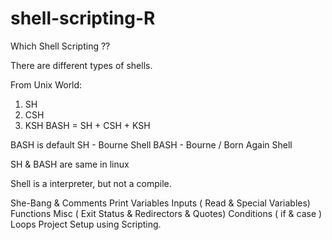 # shell-scripting-R

Which Shell Scripting ??

There are different types of shells.

From Unix World:

1. SH
2. CSH
3. KSH
   BASH = SH + CSH + KSH

BASH is default SH - Bourne Shell BASH - Bourne / Born Again Shell

SH & BASH are same in linux

Shell is a interpreter, but not a compile.

She-Bang & Comments
Print
Variables
Inputs ( Read & Special Variables)
Functions
Misc ( Exit Status & Redirectors & Quotes)
Conditions ( if & case )
Loops
Project Setup using Scripting.
